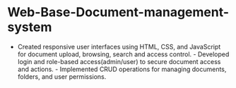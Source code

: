 # Web-Base-Document-management-system
- Created responsive user interfaces using HTML, CSS, and JavaScript for document upload, browsing, search and access   control. - Developed login and role-based access(admin/user) to secure document access and actions. - Implemented CRUD operations for managing documents, folders, and user permissions.

